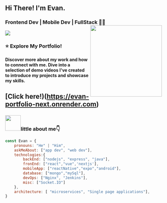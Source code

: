 

## Hi There! I'm Evan.
### Frontend Dev | Mobile Dev | FullStack 👨‍💻 <img align='right' src="https://i.imgur.com/OOpRj.gif" width="230">

[![](https://img.shields.io/badge/Gmail-qq534883225%40gmail.com-red)](mailto:qq534883225@gmail.com)




### ⭐️ Explore My Portfolio!
#### Discover more about my work and how to connect with me. Dive into a selection of demo videos I've created to introduce my projects and showcase my skills.

## [Click here!)(https://evan-portfolio-next.onrender.com)

### <img src="https://media.giphy.com/media/VgCDAzcKvsR6OM0uWg/giphy.gif" width="50">little about me👇





```javascript
const Evan = {
    pronouns: "He" | "Him",
    askMeAbout: ["app dev", "web dev"],
    technologies:{
        backEnd: ["nodejs", "express", "java"],
        fronEnd: ["react","vue",'nextjs'],
        mobileApp: ["reactNative","expo","android"],
        database: ["mongo","mySql"],
        devOps: ["Nginx", "Jenkins"],
        misc: ["Socket.IO"]
    },
    architecture: [ "microservices", "Single page applications"],
}
```

